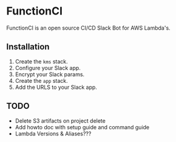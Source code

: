 # FunctionCI
FunctionCI is an open source CI/CD Slack Bot for AWS Lambda's.

## Installation
1. Create the `kms` stack.
2. Configure your Slack app.
3. Encrypt your Slack params.
4. Create the `app` stack.
5. Add the URLS to your Slack app.

## TODO
- Delete S3 artifacts on project delete
- Add howto doc with setup guide and command guide
- Lambda Versions & Aliases???